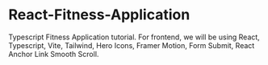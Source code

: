 # React-Fitness-Application
Typescript Fitness Application tutorial. For frontend, we will be using React, Typescript, Vite, Tailwind, Hero Icons, Framer Motion, Form Submit, React Anchor Link Smooth Scroll. 

